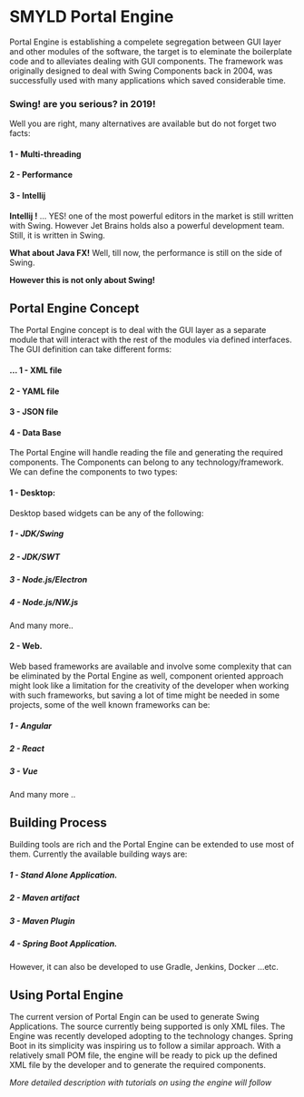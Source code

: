 # SMYLD Portal Engine
Portal Engine is establishing a compelete segregation between GUI layer and other modules of the software, the target is to eleminate the boilerplate code and to alleviates dealing with GUI components. The framework was originally designed to deal with Swing Components back in 2004, was successfully used with many applications which saved considerable time.

### Swing! are you serious? in 2019!
Well you are right, many alternatives are available but do not forget two facts:

#### 1 - Multi-threading 
#### 2 - Performance
#### 3 - Intellij

**Intellij !** ... YES! one of the most powerful editors in the market is still written with Swing. However Jet Brains holds also a powerful development team. Still, it is written in Swing.

**What about Java FX!** Well, till now, the performance is still on the side of Swing.


**However this is not only about Swing!** 



## Portal Engine Concept
The Portal Engine concept is to deal with the GUI layer as a separate module that will interact with the rest of the modules via defined interfaces. The GUI definition can take different forms:
#### ... 1 - XML file
####  2 - YAML file
####  3 - JSON file
####  4 - Data Base

The Portal Engine will handle reading the file and generating the required components. The Components can belong to any technology/framework. We can define the components to two types:

#### 1 - Desktop:
Desktop based widgets can be any of the following:
##### 1 - JDK/Swing
##### 2 - JDK/SWT
##### 3 - Node.js/Electron
##### 4 - Node.js/NW.js
And many more..

#### 2 - Web.
Web based frameworks are available and involve some complexity that can be eliminated by the Portal Engine as well, component oriented approach might look like a limitation for the creativity of the developer when working with such frameworks, but saving a lot of time might be needed in some projects, some of the well known frameworks can be:
##### 1 - Angular
##### 2 - React
##### 3 - Vue
And many more ..

## Building Process
Building tools are rich and the Portal Engine can be extended to use most of them. Currently the available building ways are:
##### 1 - Stand Alone Application.
##### 2 - Maven artifact
##### 3 - Maven Plugin
##### 4 - Spring Boot Application.
However, it can also be developed to use Gradle, Jenkins, Docker ...etc.


## Using Portal Engine
The current version of Portal Engin can be used to generate Swing Applications. The source currently being supported is only XML files. The Engine was recently developed adopting to the technology changes. Spring Boot in its simplicity was inspiring us to follow a similar approach. With a relatively small POM file, the engine will be ready to pick up the defined XML file by the developer and to generate the required components. 

_More detailed description with tutorials on using the engine will follow_

